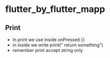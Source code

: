 # flutter_by_flutter_mapp

## Print

+ In print we use inside onPressed {} 
+ in inside we write print(" return something")
+ remember print accept string only